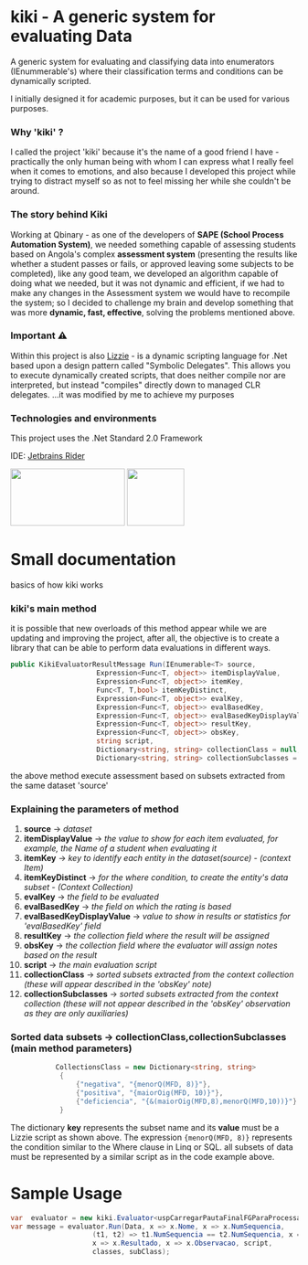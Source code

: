 
# kiki  - A generic system for evaluating Data
 A generic system for evaluating and classifying data into enumerators (IEnummerable's) where their classification terms and conditions can be dynamically scripted.

I initially designed it for academic purposes, but it can be used for various purposes.
### Why 'kiki' ?
I called the project 'kiki' because it's the name of a good friend I have - practically the only human being with whom I can express what I really feel when it comes to emotions, and also because I developed this project while trying to distract myself so as not to feel missing her while she couldn't be around.
### The story behind Kiki
Working at Qbinary - as one of the developers of **SAPE (School Process Automation System)**, we needed something capable of assessing students based on Angola's complex **assessment system** (presenting the results like whether a student passes or fails, or approved leaving some subjects to be completed), like any good team, we developed an algorithm capable of doing what we needed, but it was not dynamic and efficient, if we had to make any changes in the Assessment system we would have to recompile the system; so I decided to challenge my brain and develop something that was more **dynamic, fast, effective**, solving the problems mentioned above.
### Important :warning:
Within this project is also [Lizzie](https://github.com/polterguy/lizzie "Lizzie") - is a dynamic scripting language for .Net based upon a design pattern called "Symbolic Delegates". This allows you to execute dynamically created scripts, that does neither compile nor are interpreted, but instead "compiles" directly down to managed CLR delegates. ...it was modified by me to achieve my purposes
### Technologies and environments

This project uses the .Net Standard 2.0 Framework

IDE: [Jetbrains Rider](https://www.jetbrains.com/rider/)

<img src="https://user-images.githubusercontent.com/74734491/148679922-a0d46288-8d51-4748-bb33-96ee759eb7ef.jpg" alt="" data-canonical-src="https://user-images.githubusercontent.com/74734491/148679862-8607cc11-3fb7-46eb-8ae0-8be1729406a3.jpg" width="200" height="100" />  <img src="https://user-images.githubusercontent.com/74734491/148679100-3059af09-27af-464e-ac47-f10d91279f57.png" alt="" data-canonical-src="https://user-images.githubusercontent.com/74734491/148679100-3059af09-27af-464e-ac47-f10d91279f57.png" width="100" height="100" /> 

# Small documentation
basics of how kiki works
### kiki's main method
it is possible that new overloads of this method appear while we are updating and improving the project, after all, the objective is to create a library that can be able to perform data evaluations in different ways.

```csharp
public KikiEvaluatorResultMessage Run(IEnumerable<T> source,
                     Expression<Func<T, object>> itemDisplayValue, 
                     Expression<Func<T, object>> itemKey, 
                     Func<T, T,bool> itemKeyDistinct,
                     Expression<Func<T, object>> evalKey, 
                     Expression<Func<T, object>> evalBasedKey,
                     Expression<Func<T, object>> evalBasedKeyDisplayValue,
                     Expression<Func<T, object>> resultKey,
                     Expression<Func<T, object>> obsKey, 
                     string script, 
                     Dictionary<string, string> collectionClass = null,
                     Dictionary<string, string> collectionSubclasses = null)
```


the above method execute assessment based on subsets extracted from the same dataset 'source'

### Explaining the parameters of method

1. **source** -> *dataset*
1. **itemDisplayValue** -> *the value to show for each item evaluated, for example,
 the Name of a student when evaluating it*
1. **itemKey** -> *key to identify each entity in the dataset(source) - (context Item)*
1. **itemKeyDistinct** -> *for the where condition, to create the entity's 
 data subset - (Context Collection)*
1. **evalKey** -> *the field to be evaluated*
1. **evalBasedKey** -> *the field on which the rating is based*
1. **evalBasedKeyDisplayValue** -> *value to show in results or statistics for 'evalBasedKey' field*         
1. **resultKey** -> *the collection field where the result will be assigned*
1. **obsKey** -> *the collection field where the evaluator will assign notes based on the result*
1. **script** -> *the main evaluation script*
1. **collectionClass** -> *sorted subsets extracted from the context collection (these will appear described in the 'obsKey' note)*
1. **collectionSubclasses** -> *sorted subsets extracted from the context collection 
         (these will not appear described in the 'obsKey' 
         observation as they are only auxiliaries)*
### Sorted data subsets -> collectionClass,collectionSubclasses (main method parameters)
``` csharp
           CollectionsClass = new Dictionary<string, string>
            {
                {"negativa", "{menorQ(MFD, 8)}"},
                {"positiva", "{maiorOig(MFD, 10)}"},
                {"deficiencia", "{&(maiorOig(MFD,8),menorQ(MFD,10))}"}
            }
```
 The dictionary **key** represents the subset name and its **value** must be a Lizzie script as shown above.
 The expression ```{menorQ(MFD, 8)}``` represents the condition similar to the Where clause in Linq or SQL. all subsets of data must be represented by a similar script as in the code example above.
# Sample Usage
```csharp
var  evaluator = new kiki.Evaluator<uspCarregarPautaFinalFGParaProcessamentoResult>();
var message = evaluator.Run(Data, x => x.Nome, x => x.NumSequencia,
                    (t1, t2) => t1.NumSequencia == t2.NumSequencia, x => x.MFD, x => x.IdDisciplina, x => x.Disciplina,
                    x => x.Resultado, x => x.Observacao, script,
                    classes, subClass);
```
### 
